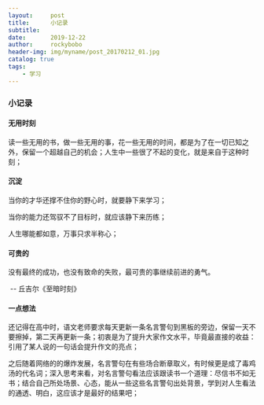 ```yaml
---
layout:     post
title:      小记录
subtitle:   
date:       2019-12-22
author:     rockybobo
header-img: img/myname/post_20170212_01.jpg
catalog: true
tags:
    - 学习
---
```


### 小记录

 #### 无用时刻 

读一些无用的书，做一些无用的事，花一些无用的时间，都是为了在一切已知之外，保留一个超越自己的机会；人生中一些很了不起的变化，就是来自于这种时刻；

#### 沉淀

当你的才华还撑不住你的野心时，就要静下来学习；

当你的能力还驾驭不了目标时，就应该静下来历练；

人生哪能都如意，万事只求半称心；

#### 可贵的

没有最终的成功，也没有致命的失败，最可贵的事继续前进的勇气。 

​                                                                                                        -- 丘吉尔《至暗时刻》

#### 一点想法

​     还记得在高中时，语文老师要求每天更新一条名言警句到黑板的旁边，保留一天不要擦掉，第二天再更新一条；初衷是为了提升大家作文水平，毕竟最直接的收益：引用了某人说的一句话会提升作文的亮点；

​    之后随着网络的的爆炸发展，名言警句在有些场合断章取义，有时候更是成了毒鸡汤的代名词；深入思考来看，对名言警句看法应该跟读书一个道理：尽信书不如无书；结合自己所处场景、心态，能从一些这些名言警句出处背景，学到对人生看法的通透、明白，这应该才是最好的结果吧；